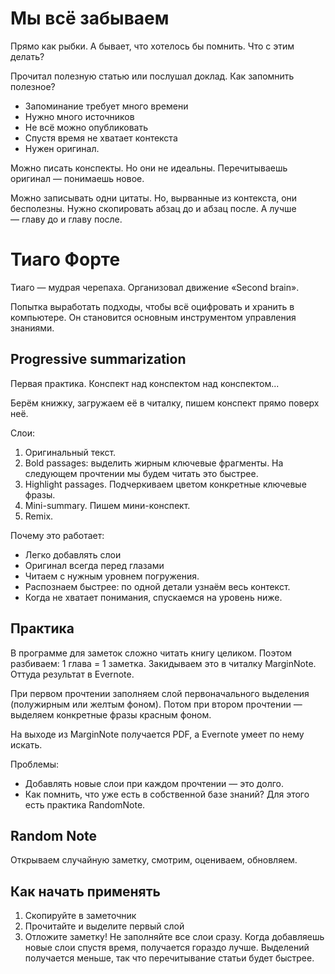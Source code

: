 

# Мы всё забываем

Прямо как рыбки.
А бывает, что хотелось бы помнить.
Что с этим делать?

Прочитал полезную статью или послушал доклад.
Как запомнить полезное?

* Запоминание требует много времени
* Нужно много источников
* Не всё можно опубликовать
* Спустя время не хватает контекста
* Нужен оригинал.

Можно писать конспекты.
Но они не идеальны.
Перечитываешь оригинал — понимаешь новое.

Можно записывать одни цитаты.
Но, вырванные из контекста, они бесполезны.
Нужно скопировать абзац до и абзац после.
А лучше — главу до и главу после.

# Тиаго Форте

Тиаго — мудрая черепаха.
Организовал движение «Second brain».

Попытка выработать подходы, чтобы всё оцифровать и хранить в компьютере.
Он становится основным инструментом управления знаниями.

## Progressive summarization

Первая практика.
Конспект над конспектом над конспектом...

Берём книжку, загружаем её в читалку, пишем конспект прямо поверх неё.

Слои:

1. Оригинальный текст.
1. Bold passages: выделить жирным ключевые фрагменты.
    На следующем прочтении мы будем читать это быстрее.
1. Highlight passages. Подчеркиваем цветом конкретные ключевые фразы.
1. Mini-summary. Пишем мини-конспект.
1. Remix.

Почему это работает:

* Легко добавлять слои
* Оригинал всегда перед глазами
* Читаем с нужным уровнем погружения.
* Распознаем быстрее: по одной детали узнаём весь контекст.
* Когда не хватает понимания, спускаемся на уровень ниже.

## Практика

В программе для заметок сложно читать книгу целиком.
Поэтом разбиваем: 1 глава = 1 заметка.
Закидываем это в читалку MarginNote.
Оттуда результат в Evernote.

При первом прочтении заполняем слой первоначального выделения (полужирным или желтым фоном).
Потом при втором прочтении — выделяем конкретные фразы красным фоном.

На выходе из MarginNote получается PDF, а Evernote умеет по нему искать.

Проблемы:

* Добавлять новые слои при каждом прочтении — это долго.
* Как помнить, что уже есть в собственной базе знаний? Для этого есть практика RandomNote.

## Random Note

Открываем случайную заметку, смотрим, оцениваем, обновляем.

## Как начать применять

1. Скопируйте в заметочник
1. Прочитайте и выделите первый слой
1. Отложите заметку! Не заполняйте все слои сразу.
    Когда добавляешь новые слои спустя время, получается гораздо лучше.
    Выделений получается меньше, так что перечитывание статьи будет быстрее.
